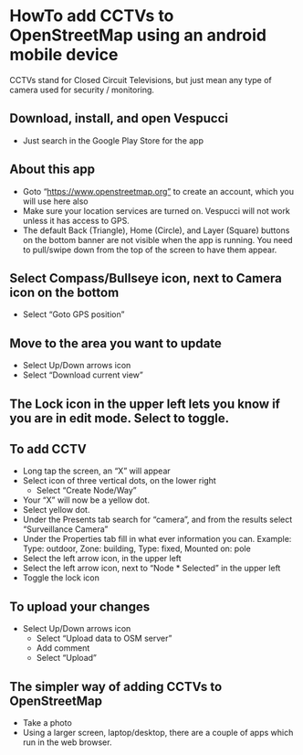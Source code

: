 
# HowTo add CCTVs to OpenStreetMap using an android mobile device

CCTVs stand for Closed Circuit Televisions, but just mean any type of camera used for security / monitoring.

## Download, install, and open Vespucci
* Just search in the Google Play Store for the app

## About this app
* Goto “https://www.openstreetmap.org” to create an account, which you will use here also
* Make sure your location services are turned on. Vespucci will not work unless it has access to GPS.
* The default Back (Triangle), Home (Circle), and Layer (Square) buttons on the bottom banner are not visible when the app is running. You need to pull/swipe down from the top of the screen to have them appear.

## Select Compass/Bullseye icon, next to Camera icon on the bottom
* Select “Goto GPS position”

## Move to the area you want to update
* Select Up/Down arrows icon
* Select “Download current view”

## The Lock icon in the upper left lets you know if you are in edit mode. Select to toggle.

## To add CCTV
* Long tap the screen, an “X” will appear
* Select icon of three vertical dots, on the lower right
  * Select “Create Node/Way”
* Your “X” will now be a yellow dot.
* Select yellow dot.
* Under the Presents tab search for “camera”, and from the results select “Surveillance Camera”
* Under the Properties tab fill in what ever information you can.
   Example: Type: outdoor, Zone: building, Type: fixed, Mounted on: pole
* Select the left arrow icon, in the upper left
* Select the left arrow icon, next to “Node * Selected” in the upper left
* Toggle the lock icon

## To upload your changes
* Select Up/Down arrows icon
  * Select “Upload data to OSM server”
  * Add comment
  * Select “Upload”

## The simpler way of adding CCTVs to OpenStreetMap
* Take a photo
* Using a larger screen, laptop/desktop, there are a couple of apps which run in the web browser.    
